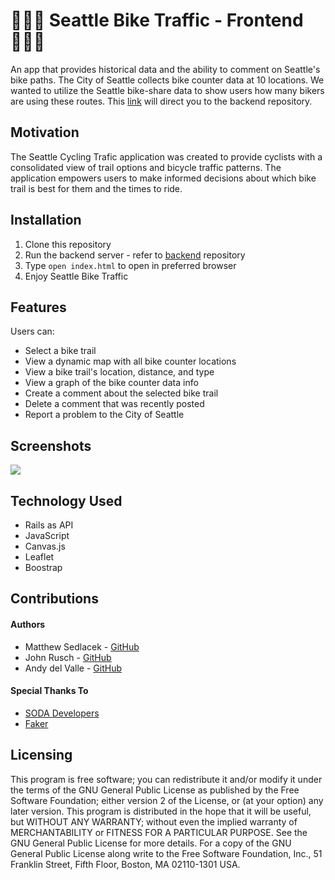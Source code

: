 # 🚴🏽‍♂️ Seattle Bike Traffic - Frontend 🚴🏽‍♂️

An app that provides historical data and the ability to comment on Seattle's bike paths.
The City of Seattle collects bike counter data at 10 locations. We wanted to utilize the Seattle bike-share data to show users how many bikers are using these routes.
This [link](https://github.com/johnrusch/seattle-cycling-traffic-backend) will direct you to the backend repository.

## Motivation

The Seattle Cycling Trafic application was created to provide cyclists with a consolidated view of trail options and bicycle traffic patterns. The application empowers users to make informed decisions about which bike trail is best for them and the times to ride.

## Installation

1. Clone this repository
2. Run the backend server - refer to [backend](https://github.com/johnrusch/seattle-cycling-traffic-backend) repository
3. Type `open index.html` to open in preferred browser
4. Enjoy Seattle Bike Traffic

## Features

Users can:

- Select a bike trail
- View a dynamic map with all bike counter locations
- View a bike trail's location, distance, and type
- View a graph of the bike counter data info
- Create a comment about the selected bike trail
- Delete a comment that was recently posted
- Report a problem to the City of Seattle

## Screenshots

![](Seattle-Bike-Traffic.gif)

## Technology Used

- Rails as API
- JavaScript
- Canvas.js
- Leaflet
- Boostrap

## Contributions

#### Authors

- Matthew Sedlacek - [GitHub](https://github.com/matthewsedlacek)
- John Rusch - [GitHub](https://github.com/johnrusch)
- Andy del Valle - [GitHub](https://github.com/andydvalle)

#### Special Thanks To

- [SODA Developers](https://dev.socrata.com/foundry/data.seattle.gov/tw7j-dfaw)
- [Faker](https://github.com/faker-ruby/faker)

## Licensing

This program is free software; you can redistribute it and/or modify it under the terms of the GNU General Public License as published by the Free Software Foundation; either version 2 of the License, or (at your option) any later version.
This program is distributed in the hope that it will be useful, but WITHOUT ANY WARRANTY; without even the implied warranty of MERCHANTABILITY or FITNESS FOR A PARTICULAR PURPOSE. See the GNU General Public License for more details.
For a copy of the GNU General Public License along write to the Free Software Foundation, Inc., 51 Franklin Street, Fifth Floor, Boston, MA 02110-1301 USA.
